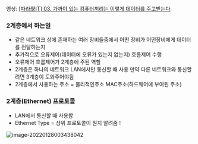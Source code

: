 영상: [[따라學IT] 03. 가까이 있는 컴퓨터끼리는 이렇게 데이터를 주고받는다](https://youtu.be/HkiOygWMARs?list=PL0d8NnikouEWcF1jJueLdjRIC4HsUlULi)

### 2계층에서 하는일

- 같은 네트워크 상에 존재하는 여러 장비들중에서 어떤 장비가 어떤장비에게 데이터를 전달하는지
- 추가적으로 오류제어(데이터에 오류가 있는지 없는지) 흐름제어 수행
- 오류제어 흐름제어가 2계층에 주된 역할
- 2계층은 하나의 네트워크 LAN에서만 통신할 때 사용 만약 다른 네트워크와 통신할려면 3계층이 도와주어야됨
- 2계층에서 사용하는 주소 = 물리적인주소 MAC주소(하드웨어에 부여된 주소)

### 2계층(Ethernet) 프로토콜

* LAN에서 통신할 때 사용함
* Ethernet Type = 상위 프로토콜이 뭔지 알려줌 !

![image-20220128003438042](C:\Users\lee\AppData\Roaming\Typora\typora-user-images\image-20220128003438042.png)